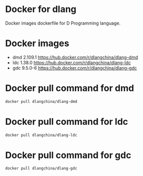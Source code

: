 # Docker for dlang
Docker images dockerfile for D Programming language.

# Docker images
 * dmd 2.109.1 https://hub.docker.com/r/dlangchina/dlang-dmd
 * ldc 1.38.0 https://hub.docker.com/r/dlangchina/dlang-ldc
 * gdc 9.5.0-6 https://hub.docker.com/r/dlangchina/dlang-gdc

# Docker pull command for dmd
```bash
docker pull dlangchina/dlang-dmd
```

# Docker pull command for ldc
```bash
docker pull dlangchina/dlang-ldc
```

# Docker pull command for gdc
```bash
docker pull dlangchina/dlang-gdc
```
